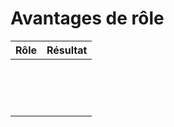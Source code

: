 # Avantages de rôle

| Rôle     |  Résultat   |
| ----------- | ----------- |
|   |  |
|   |  |
|   |  |
|   |  |
|   |  |
|   |  |
|   |  |
|   |  |
|   |  |
|   |  |
|   |  |
|   |  |
|   |  |
|   |  |
|   |  |
